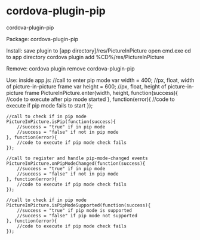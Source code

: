 # cordova-plugin-pip
cordova-plugin-pip


Package:
cordova-plugin-pip

Install:
save plugin to [app directory]/res/PictureInPicture
open cmd.exe
cd to app directory
cordova plugin add %CD%/res/PictureInPicture

Remove:
cordova plugin remove cordova-plugin-pip

Use:
inside app.js:
    //call to enter pip mode
    var width = 400; //px, float, width of picture-in-picture frame
    var height = 600; //px, float, height of picture-in-picture frame
    PictureInPicture.enter(width, height, function(success){
        //code to execute after pip mode started
    }, function(error){
        //code to execute if pip mode fails to start
    });

    //call to check if in pip mode
    PictureInPicture.isPip(function(success){
        //success = "true" if in pip mode
        //success = "false" if not in pip mode
    }, function(error){
        //code to execute if pip mode check fails
    });

    //call to register and handle pip-mode-changed events
    PictureInPicture.onPipModeChanged(function(success){
        //success = "true" if in pip mode
        //success = "false" if not in pip mode
    }, function(error){
        //code to execute if pip mode check fails
    });

    //call to check if in pip mode
    PictureInPicture.isPipModeSupported(function(success){
        //success = "true" if pip mode is supported
        //success = "false" if pip mode not supported
    }, function(error){
        //code to execute if pip mode check fails
    });
    